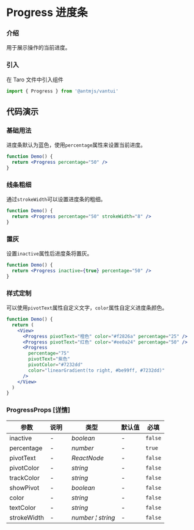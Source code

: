 # Progress 进度条

### 介绍

用于展示操作的当前进度。

### 引入

在 Taro 文件中引入组件

```js
import { Progress } from '@antmjs/vantui'
```

## 代码演示

### 基础用法

进度条默认为蓝色，使用`percentage`属性来设置当前进度。

```jsx
function Demo() {
  return <Progress percentage="50" />
}
```

### 线条粗细

通过`strokeWidth`可以设置进度条的粗细。

```jsx
function Demo() {
  return <Progress percentage="50" strokeWidth="8" />
}
```

### 置灰

设置`inactive`属性后进度条将置灰。

```jsx
function Demo() {
  return <Progress inactive={true} percentage="50" />
}
```

### 样式定制

可以使用`pivotText`属性自定义文字，`color`属性自定义进度条颜色。

```jsx
function Demo() {
  return (
    <View>
      <Progress pivotText="橙色" color="#f2826a" percentage="25" />
      <Progress pivotText="红色" color="#ee0a24" percentage="50" />
      <Progress
        percentage="75"
        pivotText="紫色"
        pivotColor="#7232dd"
        color="linearGradient(to right, #be99ff, #7232dd)"
      />
    </View>
  )
}
```

### ProgressProps [[详情]](https://github.com/AntmJS/vantui/tree/main/packages/vantui/types/progress.d.ts)

| 参数        | 说明 | 类型                                                | 默认值 | 必填    |
| ----------- | ---- | --------------------------------------------------- | ------ | ------- |
| inactive    | -    | _&nbsp;&nbsp;boolean<br/>_                          | -      | `false` |
| percentage  | -    | _&nbsp;&nbsp;number<br/>_                           | -      | `true`  |
| pivotText   | -    | _&nbsp;&nbsp;ReactNode<br/>_                        | -      | `false` |
| pivotColor  | -    | _&nbsp;&nbsp;string<br/>_                           | -      | `false` |
| trackColor  | -    | _&nbsp;&nbsp;string<br/>_                           | -      | `false` |
| showPivot   | -    | _&nbsp;&nbsp;boolean<br/>_                          | -      | `false` |
| color       | -    | _&nbsp;&nbsp;string<br/>_                           | -      | `false` |
| textColor   | -    | _&nbsp;&nbsp;string<br/>_                           | -      | `false` |
| strokeWidth | -    | _&nbsp;&nbsp;number&nbsp;&brvbar;&nbsp;string<br/>_ | -      | `false` |
